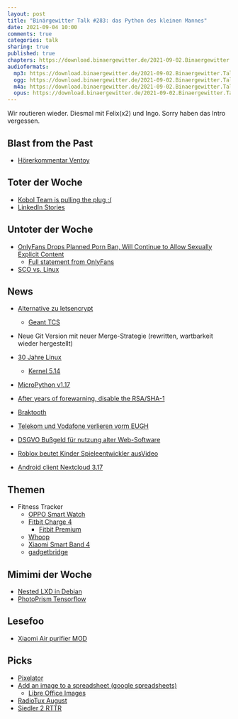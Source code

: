 ```yaml
---
layout: post
title: "Binärgewitter Talk #283: das Python des kleinen Mannes"
date: 2021-09-04 10:00
comments: true
categories: talk
sharing: true
published: true
chapters: https://download.binaergewitter.de/2021-09-02.Binaergewitter.Talk.283.chapters.txt
audioformats:
  mp3: https://download.binaergewitter.de/2021-09-02.Binaergewitter.Talk.283.mp3
  ogg: https://download.binaergewitter.de/2021-09-02.Binaergewitter.Talk.283.ogg
  m4a: https://download.binaergewitter.de/2021-09-02.Binaergewitter.Talk.283.m4a
  opus: https://download.binaergewitter.de/2021-09-02.Binaergewitter.Talk.283.opus
---
```

Wir routieren wieder. Diesmal mit Felix(x2) und Ingo. Sorry haben das Intro vergessen.

## Blast from the Past

- [Hörerkommentar Ventoy]( http://blog.binaergewitter.de/2021/08/19/binaegewitter-talk-number-282-warten-auf-ipv8/#isso-1978 )

## Toter der Woche
- [Kobol Team is pulling the plug ;(]( https://blog.kobol.io/2021/08/25/we-are-pulling-the-plug/ )
- [LinkedIn Stories]( https://www.heise.de/news/Die-LinkedIn-Stories-sind-bald-auserzaehlt-neues-Format-bereits-Planung-6179642.html )

## Untoter der Woche
- [OnlyFans Drops Planned Porn Ban, Will Continue to Allow Sexually Explicit Content]( https://variety.com/2021/digital/news/onlyfans-drops-porn-ban-sexually-explicit-policy-1235048705/ )
  * [Full statement from OnlyFans]( https://twitter.com/danprimack/status/1428420774449266691 )
- [SCO vs. Linux]( https://www.heise.de/news/SCO-vs-Linux-IBM-soll-14-25-Millionen-US-Dollar-zahlen-6179831.html )

## News
- [Alternative zu letsencrypt]( https://scotthelme.co.uk/heres-another-free-ca-as-an-alternative-to-lets-encrypt/ )
  * [Geant TCS](https://www.geant.org/Services/Trust_identity_and_security/Pages/TCS.aspx )

- Neue Git Version mit neuer Merge-Strategie (rewritten, wartbarkeit wieder hergestellt)
- [30 Jahre Linux]( https://taz.de/Linux-feiert-Geburtstag/!5791414/ )
  * [Kernel 5.14]( https://www.heise.de/news/Linux-5-14-mit-geheimem-Speicher-und-sicherem-Hyperthreading-6179070.html )
- [MicroPython  v1.17]( https://twitter.com/micropython/status/1433386245770682369 )
- [After years of forewarning, disable the RSA/SHA-1]( https://github.com/openssh/openssh-portable/commit/234475025 )
- [Braktooth]( https://www.heise.de/news/Braktooth-Neue-Bluetooth-Luecken-bedrohen-unzaehlige-Geraete-6180540.html )
- [Telekom und Vodafone verlieren vorm EUGH]( https://netzpolitik.org/2021/zero-rating-verbot-eugh-spricht-machtwort-zu-netzneutralitaet/ )
- [DSGVO Bußgeld für nutzung alter Web-Software]( https://www.heise.de/news/DSGVO-Bussgeld-wegen-des-Betriebs-einer-Website-mit-veralteter-Software-6154208.html )
- [Roblox beutet Kinder Spieleentwickler aus]( https://www.gamasutra.com/view/news/387113/Roblox_faces_criticism_for_exploiting_young_game_developers.php )[Video]( https://youtu.be/_gXlauRB1EQ )
- [Android client Nextcloud 3.17]( https://nextcloud.com/blog/android-client-3-17-released-with-a-new-video-player-ui-improvements-and-more/ )

## Themen
- Fitness Tracker
  * [OPPO Smart Watch]( https://www.amazon.in/OPPO-Smart-Watch-46MM-Black/dp/B08DVF8W3B )
  * [Fitbit Charge 4]( https://www.fitbit.com/global/us/products/trackers/charge4 )
    - [Fitbit Premium]( https://www.fitbit.com/global/us/products/services/premium )
  * [Whoop]( https://www.whoop.com/ )
  * [Xiaomi Smart Band 4]( https://www.mi.com/de/mi-smart-band-4/ )
  * [gadgetbridge]( https://gadgetbridge.org/ )

## Mimimi der Woche
- [Nested LXD in Debian]( https://discuss.linuxcontainers.org/t/nested-lxd-with-debian-bullseye/11954/2 )
- [PhotoPrism Tensorflow]( https://github.com/tensorflow/tensorflow/issues/31196#issue-475147706 )

## Lesefoo
- [Xiaomi Air purifier MOD]( https://hackaday.com/2021/08/28/clearing-the-air-about-proprietary-consumables-with-a-xiaomi-filter-drm-resetter/ )

## Picks
- [Pixelator]( https://github.com/connor-makowski/pixelator )
- [Add an image to a spreadsheet (google spreadsheets)]( https://support.google.com/docs/answer/9224754?hl=en&co=GENIE.Platform%3DDesktop&authuser=0 )
  * [Libre Office Images]( https://p.krebsco.de/image/16yrmql )
- [RadioTux August]( https://www.radiotux.de/index.php?/archives/8074-RadioTux-Sendung-August-2021.html )
- [Siedler 2 RTTR]( https://www.siedler25.org )
